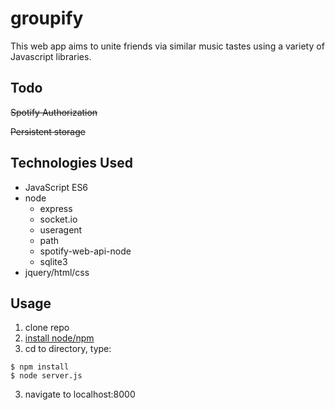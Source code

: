 # groupify
This web app aims to unite friends via similar music tastes using a variety of Javascript libraries.

## Todo
~~Spotify Authorization~~

~~Persistent storage~~


## Technologies Used
* JavaScript ES6
* node
  * express
  * socket.io
  * useragent
  * path
  * spotify-web-api-node
  * sqlite3
* jquery/html/css

## Usage
1. clone repo
2. [install node/npm](https://nodejs.org/en/download/)
3. cd to directory, type:
```
$ npm install
$ node server.js
```
3. navigate to localhost:8000
